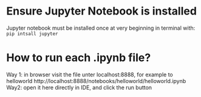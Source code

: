 
# Ensure Jupyter Notebook is installed
Jupyter notebook must be installed once at very beginning in terminal with: `pip intsall jupyter`

# How to run each .ipynb file?
Way 1: in browser visit the file unter localhost:8888, for example to helloworld
http://localhost:8888/notebooks/helloworld/helloworld.ipynb
Way2: open it here directly in IDE, and click the run button


